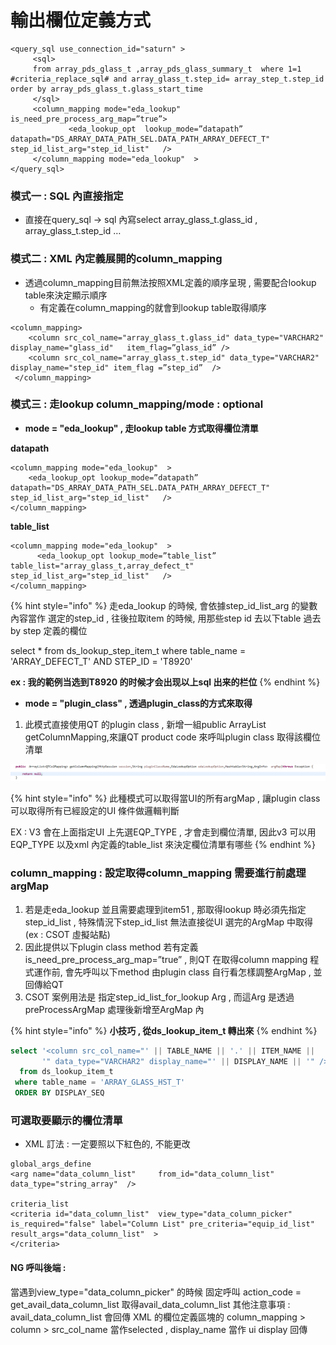 # 輸出欄位定義方式

```markup
<query_sql use_connection_id="saturn" >
     <sql>
     from array_pds_glass_t ,array_pds_glass_summary_t  where 1=1  #criteria_replace_sql# and array_glass_t.step_id= array_step_t.step_id   order by array_pds_glass_t.glass_start_time
     </sql>
     <column_mapping mode="eda_lookup"  is_need_pre_process_arg_map=”true”>   	    
    	     <eda_lookup_opt  lookup_mode=”datapath” datapath="DS_ARRAY_DATA_PATH_SEL.DATA_PATH_ARRAY_DEFECT_T"   step_id_list_arg="step_id_list"   />
     </column_mapping mode="eda_lookup"  >
</query_sql>
```

### 模式一  : SQL 內直接指定

* 直接在query\_sql -&gt; sql 內寫select array\_glass\_t.glass\_id , array\_glass\_t.step\_id …

### 模式二 : XML 內定義展開的column\_mapping

* 透過column\_mapping目前無法按照XML定義的順序呈現 , 需要配合lookup table來決定顯示順序
  * 有定義在column\_mapping的就會到lookup table取得順序

```markup
<column_mapping>
    <column src_col_name="array_glass_t.glass_id" data_type="VARCHAR2" display_name="glass_id"   item_flag=”glass_id” />
    <column src_col_name="array_glass_t.step_id" data_type="VARCHAR2" display_name="step_id" item_flag =”step_id”  />
 </column_mapping>
```

### 模式三 : 走lookup  column\_mapping/mode : optional

* **mode = "eda\_lookup" , 走lookup table 方式取得欄位清單**

**datapath**

```markup
<column_mapping mode="eda_lookup"  >           
    <eda_lookup_opt lookup_mode=”datapath” datapath="DS_ARRAY_DATA_PATH_SEL.DATA_PATH_ARRAY_DEFECT_T"   step_id_list_arg="step_id_list"   />
</column_mapping>
```

**table\_list**

```markup
<column_mapping mode="eda_lookup"  >           
      <eda_lookup_opt lookup_mode=”table_list” table_list="array_glass_t,array_defect_t" step_id_list_arg="step_id_list"   />
</column_mapping>
```

{% hint style="info" %}
走eda\_lookup 的時候, 會依據step\_id\_list\_arg 的變數內容當作 選定的step\_id , 往後拉取item 的時候, 用那些step id 去以下table 過去by step 定義的欄位

 select \* from ds\_lookup\_step\_item\_t where table\_name = 'ARRAY\_DEFECT\_T' AND STEP\_ID = 'T8920'

**ex : 我的範例当选到T8920 的时候才会出现以上sql 出来的栏位**
{% endhint %}

* **mode = "plugin\_class" , 透過plugin\_class的方式來取得**

1. 此模式直接使用QT 的plugin class , 新增一組public ArrayList getColumnMapping,來讓QT product code 來呼叫plugin class 取得該欄位清單

![](.gitbook/assets/unnamed%20%281%29.png)

{% hint style="info" %}
此種模式可以取得當UI的所有argMap , 讓plugin class 可以取得所有已經設定的UI 條件做邏輯判斷 

EX : V3 會在上面指定UI 上先選EQP\_TYPE , 才會走到欄位清單, 因此v3 可以用EQP\_TYPE 以及xml 內定義的table\_list 來決定欄位清單有哪些
{% endhint %}

### column\_mapping : 設定取得column\_mapping 需要進行前處理 argMap

1. 若是走eda\_lookup 並且需要處理到item51 , 那取得lookup 時必須先指定 step\_id\_list , 特殊情況下step\_id\_list 無法直接從UI 選完的ArgMap 中取得 \(ex : CSOT 虛擬站點\)
2. 因此提供以下plugin class method 若有定義is\_need\_pre\_process\_arg\_map=”true” , 則QT 在取得column mapping 程式運作前, 會先呼叫以下method 由plugin class 自行看怎樣調整ArgMap , 並回傳給QT
3. CSOT 案例用法是 指定step\_id\_list\_for\_lookup Arg , 而這Arg 是透過 preProcessArgMap 處理後新增至ArgMap 內

{% hint style="info" %}
**小技巧  , 從ds\_lookup\_item\_t 轉出來**
{% endhint %}

```sql
select '<column src_col_name="' || TABLE_NAME || '.' || ITEM_NAME ||
       '" data_type="VARCHAR2" display_name="' || DISPLAY_NAME || '" />'
  from ds_lookup_item_t
 where table_name = 'ARRAY_GLASS_HST_T'
 ORDER BY DISPLAY_SEQ
```

### 可選取要顯示的欄位清單

* XML 訂法 : 一定要照以下紅色的, 不能更改

```markup
global_args_define
<arg name="data_column_list"     from_id="data_column_list"                     data_type="string_array"  />

criteria_list
<criteria id="data_column_list"  view_type="data_column_picker" is_required="false" label="Column List" pre_criteria="equip_id_list" result_args="data_column_list"  >
</criteria>
```

#### NG 呼叫後端 : 

當遇到view\_type="data\_column\_picker" 的時候 固定呼叫 action\_code = get\_avail\_data\_column\_list 取得avail\_data\_column\_list 其他注意事項 : avail\_data\_column\_list 會回傳 XML 的欄位定義區塊的 column\_mapping &gt; column &gt; src\_col\_name 當作selected , display\_name 當作 ui display 回傳


